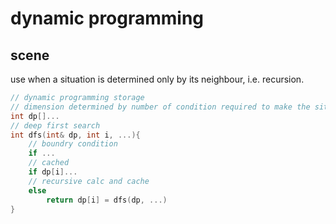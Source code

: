 # dynamic programming

## scene

use when a situation is determined only by its neighbour, i.e. recursion.

```cpp
// dynamic programming storage
// dimension determined by number of condition required to make the situation unique
int dp[]...
// deep first search
int dfs(int& dp, int i, ...){
    // boundry condition
    if ...
    // cached
    if dp[i]...
    // recursive calc and cache
    else
        return dp[i] = dfs(dp, ...)
}
```